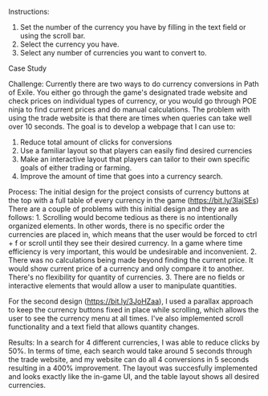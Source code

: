 Instructions:
1. Set the number of the currency you have by filling in the text field or using the scroll bar.
2. Select the currency you have.
3. Select any number of currencies you want to convert to.


Case Study

Challenge:
Currently there are two ways to do currency conversions in Path of Exile. You either go through the game's designated trade website and check prices on individual types of currency, or you would go through POE ninja to find current prices and do manual calculations. The problem with using the trade website is that there are times when queries can take well over 10 seconds. The goal is to develop a webpage that I can use to:
1. Reduce total amount of clicks for conversions
2. Use a familiar layout so that players can easily find desired currencies
3. Make an interactive layout that players can tailor to their own specific goals of either trading or farming.
4. Improve the amount of time that goes into a currency search.

Process:
The initial design for the project consists of currency buttons at the top with a full table of every currency in the game (https://bit.ly/3lajSEs) There are a couple of problems with this initial design and they are as follows:
    1. Scrolling would become tedious as there is no intentionally organized elements. In other words, there is no specific order the currencies are placed in, which means that the user would be forced to ctrl + f or scroll until they see their desired currency. In a game where time efficiency is very important, this would be undesirable and inconvenient. 
    2. There was no calculations being made beyond finding the current price. It would show current price of a currency and only compare it to another. There's no flexibility for quantity of currencies.
    3. There are no fields or interactive elements that would allow a user to manipulate quantities.  

For the second design (https://bit.ly/3JoHZaa), I used a parallax approach to keep the currency buttons fixed in place while scrolling, which allows the user to see the currency menu at all times. I've also implemented scroll functionality and a text field that allows quantity changes. 

Results:
In a search for 4 different currencies, I was able to reduce clicks by 50%. In terms of time, each search would take around 5 seconds through the trade website, and my website can do all 4 conversions in 5 seconds resulting in a 400% improvement. The layout was succesfully implemented and looks exactly like the in-game UI, and the table layout shows all desired currencies.
